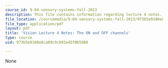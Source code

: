 ```yaml
---
course_id: 9-04-sensory-systems-fall-2013
description: This file contains information regarding lecture 4 notes.
file_location: /coursemedia/9-04-sensory-systems-fall-2013/973b5e9180e8ca09c9c893a45f0b5980_MIT9_04F13_Vis4.pdf
file_type: application/pdf
layout: pdf
title: 'Vision Lecture 4 Notes: The ON and OFF channels'
type: course
uid: 973b5e9180e8ca09c9c893a45f0b5980

---
```

None